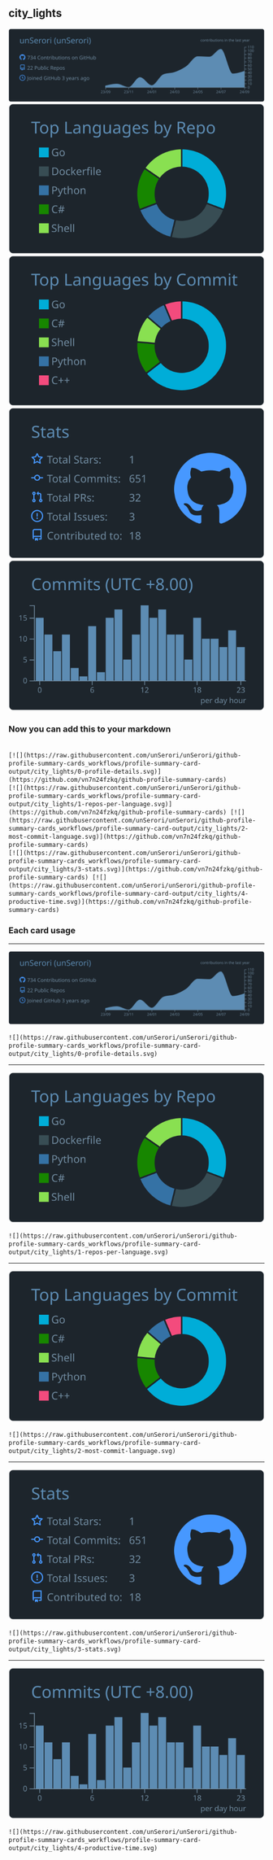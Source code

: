 ## city_lights

[![](./0-profile-details.svg)](https://github.com/vn7n24fzkq/github-profile-summary-cards)
[![](./1-repos-per-language.svg)](https://github.com/vn7n24fzkq/github-profile-summary-cards) [![](./2-most-commit-language.svg)](https://github.com/vn7n24fzkq/github-profile-summary-cards)
[![](./3-stats.svg)](https://github.com/vn7n24fzkq/github-profile-summary-cards) [![](./4-productive-time.svg)](https://github.com/vn7n24fzkq/github-profile-summary-cards)
### Now you can add this to your markdown
```

[![](https://raw.githubusercontent.com/unSerori/unSerori/github-profile-summary-cards_workflows/profile-summary-card-output/city_lights/0-profile-details.svg)](https://github.com/vn7n24fzkq/github-profile-summary-cards)
[![](https://raw.githubusercontent.com/unSerori/unSerori/github-profile-summary-cards_workflows/profile-summary-card-output/city_lights/1-repos-per-language.svg)](https://github.com/vn7n24fzkq/github-profile-summary-cards) [![](https://raw.githubusercontent.com/unSerori/unSerori/github-profile-summary-cards_workflows/profile-summary-card-output/city_lights/2-most-commit-language.svg)](https://github.com/vn7n24fzkq/github-profile-summary-cards)
[![](https://raw.githubusercontent.com/unSerori/unSerori/github-profile-summary-cards_workflows/profile-summary-card-output/city_lights/3-stats.svg)](https://github.com/vn7n24fzkq/github-profile-summary-cards) [![](https://raw.githubusercontent.com/unSerori/unSerori/github-profile-summary-cards_workflows/profile-summary-card-output/city_lights/4-productive-time.svg)](https://github.com/vn7n24fzkq/github-profile-summary-cards)

```

### Each card usage
---

![](./0-profile-details.svg)

```
![](https://raw.githubusercontent.com/unSerori/unSerori/github-profile-summary-cards_workflows/profile-summary-card-output/city_lights/0-profile-details.svg)
```

    

---

![](./1-repos-per-language.svg)

```
![](https://raw.githubusercontent.com/unSerori/unSerori/github-profile-summary-cards_workflows/profile-summary-card-output/city_lights/1-repos-per-language.svg)
```

    

---

![](./2-most-commit-language.svg)

```
![](https://raw.githubusercontent.com/unSerori/unSerori/github-profile-summary-cards_workflows/profile-summary-card-output/city_lights/2-most-commit-language.svg)
```

    

---

![](./3-stats.svg)

```
![](https://raw.githubusercontent.com/unSerori/unSerori/github-profile-summary-cards_workflows/profile-summary-card-output/city_lights/3-stats.svg)
```

    

---

![](./4-productive-time.svg)

```
![](https://raw.githubusercontent.com/unSerori/unSerori/github-profile-summary-cards_workflows/profile-summary-card-output/city_lights/4-productive-time.svg)
```

    
